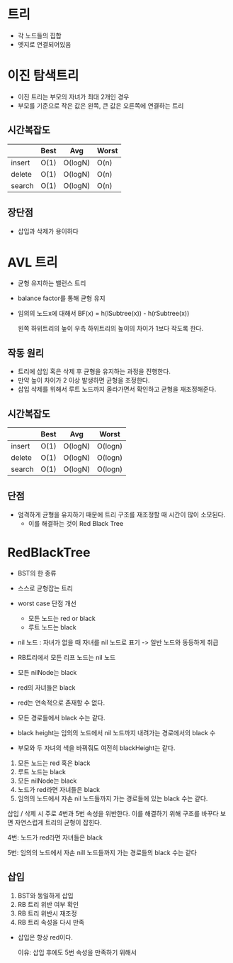 # 트리

- 각 노드들의 집합
- 엣지로 연결되어있음



# 이진 탐색트리

- 이진 트리는 부모의 자녀가 최대 2개인 경우
- 부모를 기준으로 작은 값은 왼쪽, 큰 값은 오른쪽에 연결하는 트리



## 시간복잡도

|        | Best | Avg     | Worst |
| ------ | ---- | ------- | ----- |
| insert | O(1) | O(logN) | O(n)  |
| delete | O(1) | O(logN) | O(n)  |
| search | O(1) | O(logN) | O(n)  |



## 장단점

- 삽입과 삭제가 용이하다



# AVL 트리

- 균형 유지하는 밸런스 트리

- balance factor를 통해 균형 유지

- 임의의 노드x에 대해서 BF(x) = h(lSubtree(x)) - h(rSubtree(x))

  왼쪽 하위트리의 높이 우측 하위트리의 높이의 차이가 1보다 작도록 한다.



## 작동 원리

- 트리에 삽입 혹은 삭제 후 균형을 유지하는 과정을 진행한다.
- 만약 높이 차이가 2 이상 발생하면 균형을 조정한다.
- 삽입 삭제를 위해서 루트 노드까지 올라가면서 확인하고 균형을 재조정해준다.



## 시간복잡도

|        | Best | Avg     | Worst   |
| ------ | ---- | ------- | ------- |
| insert | O(1) | O(logN) | O(logn) |
| delete | O(1) | O(logN) | O(logn) |
| search | O(1) | O(logN) | O(logn) |



## 단점

- 엄격하게 균형을 유지하기 때문에 트리 구조를 재조정할 때 시간이 많이 소모된다.
  - 이를 해결하는 것이 Red Black Tree



# RedBlackTree

- BST의 한 종류
- 스스로 균형잡는 트리
- worst case 단점 개선
  - 모든 노드는 red or black
  - 루트 노드는 black

- nil 노드 : 자녀가 없을 때 자녀를 nil 노드로 표기 -> 일반 노드와 동등하게 취급
- RB트리에서 모든 리프 노드는 nil 노드
- 모든 nilNode는 black
- red의 자녀들은 black
- red는 연속적으로 존재할 수 없다.
- 모든 경로들에서 black 수는 같다.
- black height는 임의의 노드에서 nil 노드까지 내려가는 경로에서의 black 수

- 부모와 두 자녀의 색을 바꿔줘도 여전히 blackHeight는 같다.



1. 모든 노드는 red 혹은 black
2. 루트 노드는 black
3. 모든 nilNode는 black
4. 노드가 red라면 자녀들은 black
5. 임의의 노드에서 자손 nil 노드들까지 가는 경로들에 있는 black 수는 같다.



삽입 / 삭제 시 주로 4번과 5번 속성을 위반한다. 이를 해결하기 위해 구조를 바꾸다 보면 자연스럽게 트리의 균형이 잡힌다.

4번: 노드가 red라면 자녀들은 black

5번: 임의의 노드에서 자손 nill 노드들까지 가는 경로들의 black 수는 같다



## 삽입

1. BST와 동일하게 삽입
2. RB 트리 위반 여부 확인
3. RB 트리 위반시 재조정
4. RB 트리 속성을 다시 만족



- 삽입은 항상 red이다.

  이유: 삽입 후에도 5번 속성을 만족하기 위해서







